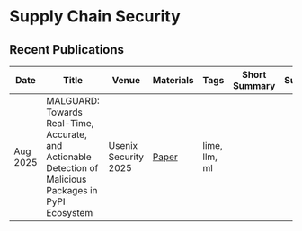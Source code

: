 # Supply Chain Security

## Recent Publications
| Date | Title | Venue | Materials | Tags | Short Summary | Summary |
| --- |  --- | --- | --- | --- | --- | --- |
| Aug 2025 | MALGUARD: Towards Real-Time, Accurate, and Actionable Detection of Malicious Packages in PyPI Ecosystem | Usenix Security 2025 | [Paper](http://www.arxiv.org/pdf/2506.14466) | lime, llm, ml | | |
